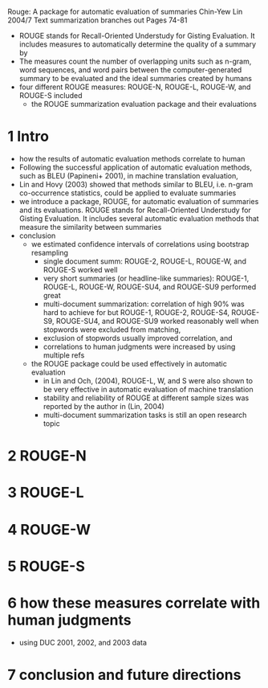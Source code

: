 Rouge: A package for automatic evaluation of summaries
Chin-Yew Lin
2004/7 Text summarization branches out Pages 74-81

* ROUGE stands for Recall-Oriented Understudy for Gisting Evaluation. It
  includes measures to automatically determine the quality of a summary by
* The measures count the number of overlapping units such as n-gram, word
  sequences, and word pairs between the computer-generated summary to be
  evaluated and the ideal summaries created by humans
* four different ROUGE measures: ROUGE-N, ROUGE-L, ROUGE-W, and ROUGE-S included
  * the ROUGE summarization evaluation package and their evaluations

# 1 Intro

* how the results of automatic evaluation methods correlate to human
* Following the successful application of automatic evaluation methods, such as
  BLEU (Papineni+ 2001), in machine translation evaluation,
* Lin and Hovy (2003) showed that methods similar to BLEU, i.e.  n-gram
  co-occurrence statistics, could be applied to evaluate summaries
* we introduce a package, ROUGE, for automatic evaluation of summaries and its
  evaluations. ROUGE stands for Recall-Oriented Understudy for Gisting
  Evaluation. It includes several automatic evaluation methods that measure the
  similarity between summaries
* conclusion
  * we estimated confidence intervals of correlations using bootstrap resampling
    * single document summ: ROUGE-2, ROUGE-L, ROUGE-W, and ROUGE-S worked well
    * very short summaries (or headline-like summaries):
      ROUGE-1, ROUGE-L, ROUGE-W, ROUGE-SU4, and ROUGE-SU9 performed great
    * multi-document summarization:
      correlation of high 90% was hard to achieve for but
      ROUGE-1, ROUGE-2, ROUGE-S4, ROUGE-S9, ROUGE-SU4, and ROUGE-SU9 worked
      reasonably well when stopwords were excluded from matching,
    * exclusion of stopwords usually improved correlation, and
    * correlations to human judgments were increased by using multiple refs
  * the ROUGE package could be used effectively in automatic evaluation
    * in Lin and Och, (2004), ROUGE-L, W, and S were also shown to be very
      effective in automatic evaluation of machine translation
    * stability and reliability of ROUGE at different sample sizes was reported
      by the author in (Lin, 2004)
    * multi-document summarization tasks is still an open research topic

# 2 ROUGE-N 

# 3 ROUGE-L 

# 4 ROUGE-W 

# 5 ROUGE-S 

# 6 how these measures correlate with human judgments

* using DUC 2001, 2002, and 2003 data

# 7 conclusion and future directions
